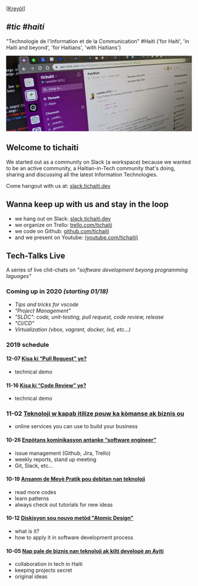 [[Krey&ograve;l](../README.md)]

## _#tic #haiti_
"Technologie de l'Information et de la Communication" #Haiti ('for Haiti', 'in Haiti and beyond', 'for Haitians', 'with Haitians')

![Slack Channels](../media/slack_banner.png)

## Welcome to tichaiti

We started out as a community on Slack (a workspace) because we wanted to be an active community, a Haitian-in-Tech community that's doing, sharing and discussing all the latest Information Technologies.

Come hangout with us at: [slack.tichaiti.dev](http://slack.tichaiti.dev)


## Wanna keep up with us and stay in the loop

- we hang out on Slack: [slack.tichaiti.dev](https://slack.tichaiti.dev)
- we organize on Trello: [trello.com/tichaiti](https://trello.com/tichaiti)
- we code on Github: [github.com/tichaiti](https://github.com/tichaiti)
- and we present on Youtube: [(youtube.com/tichaiti)](https://www.youtube.com/channel/UC7HPriaqy3rYKrsqWOxKqEQ)

## Tech-Talks Live
A series of live chit-chats on *"software development beyong programming laguages"*

### Coming up in 2020 _(starting 01/18)_
- _Tips and tricks for vscode_
- _"Project Management"_
- _"SLDC": code, unit-testing, pull request, code review, release_
- _"CI/CD"_
- _Virtualization (vbox, vagrant, docker, lxd, etc…)_


### 2019 schedule

#### 12-07 [Kisa ki “Pull Request” ye?](https://youtu.be/XzhT5BVerG4)
* technical demo

#### 11-16 [Kisa ki “Code Review” ye?](https://youtu.be/GiWwfnzWVIA)
* technical demo

### 11-02 [Teknoloji w kapab itilize pouw ka kòmanse ak biznis ou](https://youtu.be/SbsQkNnELFI)
* online services you can use to build your business

#### 10-26 [Enpòtans kominikasyon antanke “software engineer”](https://youtu.be/7-vmyKkBjhY)
* issue management (Github, Jira, Trello)
* weekly reports, stand up meeting
* Git, Slack, etc...

#### 10-19 [Ansanm de Meyè Pratik pou debitan nan teknoloji](https://youtu.be/GHMUOxDD-iU)
* read more codes
* learn patterns
* always check out tutorials for new ideas

#### 10-12 [Diskisyon sou nouvo metòd "Atomic Design"](https://youtu.be/3zZ-tLG4Mgs)
* what is it?
* how to apply it in software development process

#### 10-05 [Nap pale de biznis nan teknoloji ak kilti developè an Ayiti](https://youtu.be/ZaGg3vDu60Y)
- collaboration in tech in Haiti
- keeping projects secret
- original ideas
